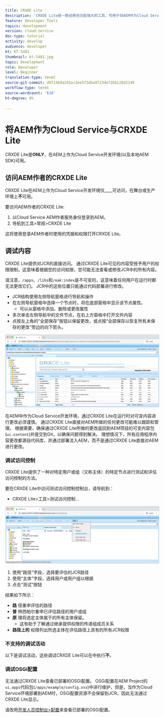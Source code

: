 ```yaml
---
title: CRXDE Lite
description: 'CRXDE Lite是一款经典但功能强大的工具，可用于将AEM作为Cloud Service开发人员环境进行调试。 CRXDE Lite提供一套功能，可帮助调试检查所有资源和属性、处理JCR的可变部分和调查权限。 '
feature: Developer Tools
topics: development
version: cloud-service
doc-type: tutorial
activity: develop
audience: developer
kt: KT-5481
thumbnail: kt-5481.jpg
topic: Development
role: Developer
level: Beginner
translation-type: tm+mt
source-git-commit: d9714b9a291ec3ee5f3dba9723de72bb120d2149
workflow-type: tm+mt
source-wordcount: '618'
ht-degree: 0%

---
```



# 将AEM作为Cloud Service与CRXDE Lite

CRXDE Lite是&#x200B;__ONLY__，在AEM上作为Cloud Service开发环境(以及本地AEM SDK)可用。

## 访问AEM作者的CRXDE Lite

CRXDE Lite在AEM上作为Cloud Service开发环境仅&#x200B;____&#x200B;可访问，在舞台或生产环境上&#x200B;__不__&#x200B;可用。

要访问AEM作者的CRXDE Lite:

1. 以Cloud Service AEM作者服务身份登录到AEM。
1. 导航到工具>常规>CRXDE Lite

这将使用登录AEM作者时使用的凭据和权限打开CRXDE Lite。

## 调试内容

CRXDE Lite提供对JCR的直接访问。 通过CRXDE Lite可见的内容受授予用户的权限限制，这意味着根据您的访问权限，您可能无法查看或修改JCR中的所有内容。

请注意，`/apps`、`/libs`和`/oak:index`是不可变的，这意味着任何用户在运行时都无法更改它们。 JCR中的这些位置只能通过代码部署进行修改。

+ JCR结构使用左侧导航窗格进行导航和操作
+ 在左侧导航窗格中选择一个节点时，将在底部窗格中显示该节点属性。
   + 可以从窗格中添加、删除或更改属性
+ 多次单击左侧导航中的文件节点，在右上方窗格中打开文件内容
+ 点按左上角的“全部保存”按钮以保留更改，或点按“全部保存以恢复所有未保存的更改”旁边的向下箭头。

![CRXDE Lite — 调试内容](./assets/crxde-lite/debugging-content.png)

在AEM中作为Cloud Service开发环境，通过CRXDE Lite在运行时对可变内容进行更改必须谨慎。
通过CRXDE Lite直接对AEM所做的任何更改可能难以跟踪和管理。 根据需要，确保通过CRXDE Lite所做的更改返回到AEM项目的可变内容包(`ui.content`)并提交到Git，以确保问题得到解决。 理想情况下，所有应用程序内容更改都源自代码库，并通过部署流入AEM，而不是通过CRXDE Lite直接对AEM进行更改。

### 调试访问控制

CRXDE Lite提供了一种对特定用户或组（又称主体）的特定节点进行测试和评估访问控制的方法。

要在CRXDE Lite中访问测试访问控制控制台，请导航到：

+ CRXDE Lite>工具>测试访问控制...

![CRXDE Lite — 测试访问控制](./assets/crxde-lite/permissions__test-access-control.png)

1. 使用“路径”字段，选择要评估的JCR路径
1. 使用“主体”字段，选择用户或用户组以根据
1. 点击“测试”按钮

结果如下所示：

+ __路__ 径重申评估的路径
+ __普__ 林西帕尔重申已评估路径的用户或组
+ __原__ 理将选定主体属于的所有主体保留。
   + 这有助于了解通过继承提供权限的传递组成员关系
+ __路径上的__ 权限列出所选主体在评估路径上具有的所有JCR权限

### 不支持的调试活动

以下是调试活动，这些调试CRXDE Lite可以在中执行&#x200B;__不__。

### 调试OSGi配置

无法通过CRXDE Lite查看已部署的OSGi配置。 OSGi配置在AEM Project的`ui.apps`代码包(`/apps/example/config.xxx`)中进行维护，但是，当作为Cloud Service环境部署到AEM时，OSGi配置资源不会保留到JCR，因此无法通过CRXDE Lite显示。

请改用[开发人员控制台>配置](./developer-console.md#configurations)来查看已部署的OSGi配置。
